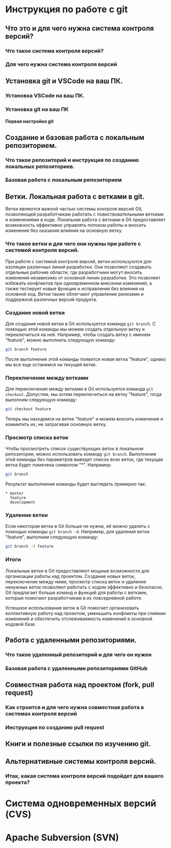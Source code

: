 # Инструкция по работе с git

## Что это и для чего нужна система контроля версий?

### Что такое система контроля версий?

### Для чего нужна система контроля версий

## Установка git и VSCode на ваш ПК.

### Установка VSCode на ваш ПК.

### Установка git на ваш ПК

#### Первая настройка git

## Создание и базовая работа с локальным репозиторием.

### Что такое репозиторий и инструкция по созданию локальных репозиториев.

### Базовая работа с локальным репозиторием

## Ветки. Локальная работа с ветками в git.

Ветки являются важной частью системы контроля версий Git, позволяющей разработчикам работать с повествовательными ветками и изменениями в коде. Локальная работа с ветками в Git предоставляет возможность эффективно управлять потоком работы и вносить изменения без оказания влияния на основную ветку.

### Что такое ветки и для чего они нужны при работе с системой контроля версий.
При работе с системой контроля версий, ветки используются для изоляции различных линий разработки. Они позволяют создавать отдельные рабочие области, где разработчики могут вносить изменения независимо от основной линии разработки. Это позволяет избежать конфликтов при одновременном внесении изменений, а также тестирует новые функции и исправления без влияния на основной код. Ветки также облегчают управление релизами и поддержкой различных версий продукта.

### Создание новой ветки

Для создания новой ветки в Git используется команда `git branch`. С помощью этой команды мы можем создать отдельную ветку и переключиться на неё. Например, чтобы создать ветку с именем "feature", можно выполнить следующую команду:

```bash
git branch feature
```

После выполнения этой команды появится новая ветка "feature", однако мы все еще останемся на текущей ветке.

### Переключение между ветками

Для переключения между ветками в Git используется команда `git checkout`. Допустим, мы хотим переключиться на ветку "feature", тогда выполним следующую команду:

```bash
git checkout feature
```

Теперь мы находимся на ветке "feature" и можем вносить изменения и коммитить их, не затрагивая основную ветку.

### Просмотр списка веток

Чтобы просмотреть список существующих веток в локальном репозитории, можно использовать команду `git branch`. Выполнение этой команды без параметров выведет список всех веток, где текущая ветка будет помечена символом "*". Например:

```bash
git branch
```

Результат выполнения команды будет выглядеть примерно так:

```
* master
  feature
  development
```

### Удаление ветки

Если некоторая ветка в Git больше не нужна, её можно удалить с помощью команды `git branch -d`. Например, для удаления ветки "feature", выполним следующую команду:

```bash
git branch -d feature
```

### Итоги

Локальные ветки в Git предоставляют мощные возможности для организации работы над проектом. Создание новых веток, переключение между ними, просмотр списка веток и удаление ненужных веток позволяют работать с кодом эффективно и безопасно. Git предлагает больше команд и функций для работы с ветками, которые помогают разработчикам в их повседневной работе.

Успешное использование веток в Git помогает организовать коллективную работу над проектом, уменьшить конфликты при слиянии изменений и обеспечить отслеживаемость изменений в основной кодовой базе.

## Работа с удаленными репозиториями.

### Что такое удаленный репозиторий и для чего он нужен

### Базовая работа с удаленными репозиториями GitHub

## Совместная работа над проектом (fork, pull request)

### Как строится и для чего нужна совместная работа в системах контроля версий

### Инструкция по созданию pull request

## Книги и полезные ссылки по изучению git.

## Альтернативные системы контроля версий.

### Итак, какая система контроля версий подойдет для вашего проекта?

# Система одновременных версий (CVS)

# Apache Subversion (SVN)

